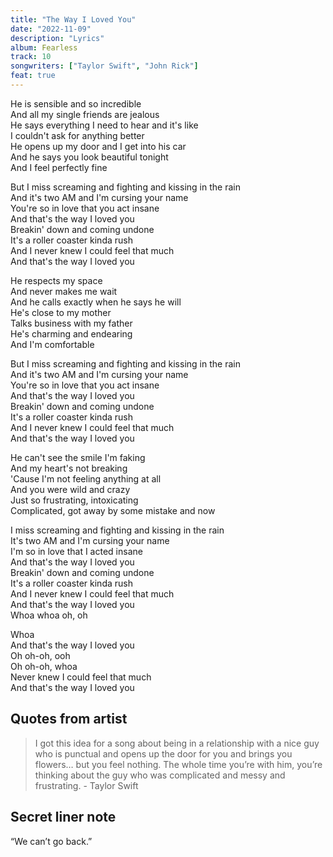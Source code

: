 ```yaml
---
title: "The Way I Loved You"
date: "2022-11-09"
description: "Lyrics"
album: Fearless
track: 10
songwriters: ["Taylor Swift", "John Rick"]
feat: true
---
```


<p className="verse-one">
He is sensible and so incredible <br />
And all my single friends are jealous <br />
He says everything I need to hear and it's like <br />
I couldn't ask for anything better <br />
He opens up my door and I get into his car <br />
And he says you look beautiful tonight <br />
And I feel perfectly fine <br />
</p>
<p className="chorus">
But I miss screaming and fighting and kissing in the rain <br />
And it's two AM and I'm cursing your name <br />
You're so in love that you act insane <br />
And that's the way I loved you <br />
Breakin' down and coming undone <br />
It's a roller coaster kinda rush <br />
And I never knew I could feel that much <br />
And that's the way I loved you <br />
</p>
<p className="verse-two">
He respects my space <br />
And never makes me wait <br />
And he calls exactly when he says he will <br />
He's close to my mother <br />
Talks business with my father <br />
He's charming and endearing <br />
And I'm comfortable <br />
</p>
<p className="chorus">
But I miss screaming and fighting and kissing in the rain <br />
And it's two AM and I'm cursing your name <br />
You're so in love that you act insane <br />
And that's the way I loved you <br />
Breakin' down and coming undone <br />
It's a roller coaster kinda rush <br />
And I never knew I could feel that much <br />
And that's the way I loved you <br />
</p>
<p className="bridge">
He can't see the smile I'm faking <br />
And my heart's not breaking <br />
'Cause I'm not feeling anything at all <br />
And you were wild and crazy <br />
Just so frustrating, intoxicating <br />
Complicated, got away by some mistake and now <br />
</p>
<p className="chorus">
I miss screaming and fighting and kissing in the rain <br />
It's two AM and I'm cursing your name <br />
I'm so in love that I acted insane <br />
And that's the way I loved you <br />
Breakin' down and coming undone <br />
It's a roller coaster kinda rush <br />
And I never knew I could feel that much <br />
And that's the way I loved you <br />
Whoa whoa oh, oh <br />
</p>
<p className="outro">
Whoa <br />
And that's the way I loved you <br />
Oh oh-oh, ooh <br />
Oh oh-oh, whoa <br />
Never knew I could feel that much <br />
And that's the way I loved you <br />
</p>

## Quotes from artist

<blockquote>
I got this idea for a song about being in a relationship with a nice guy who is punctual and opens up the door for you and brings you flowers… but you feel nothing. The whole time you’re with him, you’re thinking about the guy who was complicated and messy and frustrating. - Taylor Swift
</blockquote>

## Secret liner note

“We can’t go back.”
